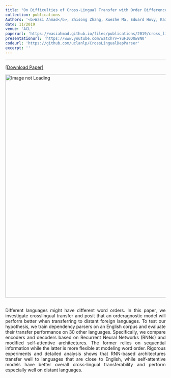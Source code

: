 ```yaml
---
title: "On Difficulties of Cross-Lingual Transfer with Order Differences: A Case Study on Dependency Parsing"
collection: publications
Authors: '<b>Wasi Ahmad</b>, Zhisong Zhang, Xuezhe Ma, Eduard Hovy, Kai-Wei Chang, and Nanyun Peng.'
date: 11/2019
venue: 'ACL'
paperurl: 'https://wasiahmad.github.io/files/publications/2019/cross_lingual_transfer.pdf'
presentationurl: 'https://www.youtube.com/watch?v=YuFI0DOw8N0'
codeurl: 'https://github.com/uclanlp/CrossLingualDepParser'
excerpt: ''
---
```

---
<a href='https://wasiahmad.github.io/files/publications/2019/cross_lingual_transfer.pdf' target="_blank">[Download Paper]</a>

<div style='display: flex; justify-content: center;'><img src='https://wasiahmad.github.io/files/publications/2019/word_order-2.png' alt='Image not Loading' style='height:700px;' align='middle'></div><br>

<p align="justify">
Different languages might have different word orders. In this paper, we investigate crosslingual transfer and posit that 
an orderagnostic model will perform better when transferring to distant foreign languages. To test our hypothesis, we 
train dependency parsers on an English corpus and evaluate their transfer performance on 30 other languages. Specifically,
we compare encoders and decoders based on Recurrent Neural Networks (RNNs) and modified self-attentive architectures. 
The former relies on sequential information while the latter is more flexible at modeling word order. Rigorous experiments 
and detailed analysis shows that RNN-based architectures transfer well to languages that are close to English, 
while self-attentive models have better overall cross-lingual transferability and perform especially well on 
distant languages.
</p>
